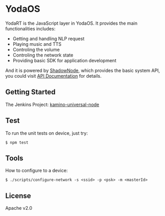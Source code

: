 # YodaOS

YodaRT is the JavaScript layer in YodaOS. It provides the main functionalities includes:

- Getting and handling NLP request
- Playing music and TTS
- Controling the volume
- Controling the network state
- Providing basic SDK for application development

And it is powered by [ShadowNode](https://github.com/Rokid/ShadowNode), which provides the basic system API,
you could visit [API Documentation](https://github.com/Rokid/ShadowNode/tree/master/docs/api) for details.

<!-- {project.manifest.apilevel} -->

## Getting Started

The Jenkins Project: [kamino-universal-node](http://ci-s.rokid-inc.com/job/kamino_universal_node_gx8010_openai_corp)

## Test

To run the unit tests on device, just try:

```shell
$ npm test
```

## Tools

How to configure to a device:

```shell
$ ./scripts/configure-network -s <ssid> -p <psk> -m <masterId>
```

## License

Apache v2.0
